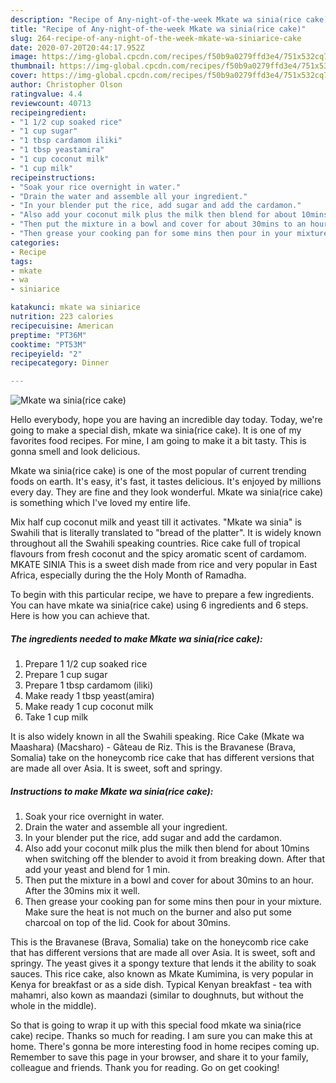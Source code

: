 ```yaml
---
description: "Recipe of Any-night-of-the-week Mkate wa sinia(rice cake)"
title: "Recipe of Any-night-of-the-week Mkate wa sinia(rice cake)"
slug: 264-recipe-of-any-night-of-the-week-mkate-wa-siniarice-cake
date: 2020-07-20T20:44:17.952Z
image: https://img-global.cpcdn.com/recipes/f50b9a0279ffd3e4/751x532cq70/mkate-wa-siniarice-cake-recipe-main-photo.jpg
thumbnail: https://img-global.cpcdn.com/recipes/f50b9a0279ffd3e4/751x532cq70/mkate-wa-siniarice-cake-recipe-main-photo.jpg
cover: https://img-global.cpcdn.com/recipes/f50b9a0279ffd3e4/751x532cq70/mkate-wa-siniarice-cake-recipe-main-photo.jpg
author: Christopher Olson
ratingvalue: 4.4
reviewcount: 40713
recipeingredient:
- "1 1/2 cup soaked rice"
- "1 cup sugar"
- "1 tbsp cardamom iliki"
- "1 tbsp yeastamira"
- "1 cup coconut milk"
- "1 cup milk"
recipeinstructions:
- "Soak your rice overnight in water."
- "Drain the water and assemble all your ingredient."
- "In your blender put the rice, add sugar and add the cardamon."
- "Also add your coconut milk plus the milk then blend for about 10mins when switching off the blender to avoid it from breaking down. After that add your yeast and blend for 1 min."
- "Then put the mixture in a bowl and cover for about 30mins to an hour. After the 30mins mix it well."
- "Then grease your cooking pan for some mins then pour in your mixture. Make sure the heat is not much on the burner and also put some charcoal on top of the lid. Cook for about 30mins."
categories:
- Recipe
tags:
- mkate
- wa
- siniarice

katakunci: mkate wa siniarice 
nutrition: 223 calories
recipecuisine: American
preptime: "PT36M"
cooktime: "PT53M"
recipeyield: "2"
recipecategory: Dinner

---
```



![Mkate wa sinia(rice cake)](https://img-global.cpcdn.com/recipes/f50b9a0279ffd3e4/751x532cq70/mkate-wa-siniarice-cake-recipe-main-photo.jpg)

Hello everybody, hope you are having an incredible day today. Today, we're going to make a special dish, mkate wa sinia(rice cake). It is one of my favorites food recipes. For mine, I am going to make it a bit tasty. This is gonna smell and look delicious.

Mkate wa sinia(rice cake) is one of the most popular of current trending foods on earth. It's easy, it's fast, it tastes delicious. It's enjoyed by millions every day. They are fine and they look wonderful. Mkate wa sinia(rice cake) is something which I've loved my entire life.

Mix half cup coconut milk and yeast till it activates. &#34;Mkate wa sinia&#34; is Swahili that is literally translated to &#34;bread of the platter&#34;. It is widely known throughout all the Swahili speaking countries. Rice cake full of tropical flavours from fresh coconut and the spicy aromatic scent of cardamom. MKATE SINIA This is a sweet dish made from rice and very popular in East Africa, especially during the the Holy Month of Ramadha.


To begin with this particular recipe, we have to prepare a few ingredients. You can have mkate wa sinia(rice cake) using 6 ingredients and 6 steps. Here is how you can achieve that.

<!--inarticleads1-->

##### The ingredients needed to make Mkate wa sinia(rice cake):

1. Prepare 1 1/2 cup soaked rice
1. Prepare 1 cup sugar
1. Prepare 1 tbsp cardamom (iliki)
1. Make ready 1 tbsp yeast(amira)
1. Make ready 1 cup coconut milk
1. Take 1 cup milk


It is also widely known in all the Swahili speaking. Rice Cake (Mkate wa Maashara) (Macsharo) - Gâteau de Riz. This is the Bravanese (Brava, Somalia) take on the honeycomb rice cake that has different versions that are made all over Asia. It is sweet, soft and springy. 

<!--inarticleads2-->

##### Instructions to make Mkate wa sinia(rice cake):

1. Soak your rice overnight in water.
1. Drain the water and assemble all your ingredient.
1. In your blender put the rice, add sugar and add the cardamon.
1. Also add your coconut milk plus the milk then blend for about 10mins when switching off the blender to avoid it from breaking down. After that add your yeast and blend for 1 min.
1. Then put the mixture in a bowl and cover for about 30mins to an hour. After the 30mins mix it well.
1. Then grease your cooking pan for some mins then pour in your mixture. Make sure the heat is not much on the burner and also put some charcoal on top of the lid. Cook for about 30mins.


This is the Bravanese (Brava, Somalia) take on the honeycomb rice cake that has different versions that are made all over Asia. It is sweet, soft and springy. The yeast gives it a spongy texture that lends it the ability to soak sauces. This rice cake, also known as Mkate Kumimina, is very popular in Kenya for breakfast or as a side dish. Typical Kenyan breakfast - tea with mahamri, also kown as maandazi (similar to doughnuts, but without the whole in the middle). 

So that is going to wrap it up with this special food mkate wa sinia(rice cake) recipe. Thanks so much for reading. I am sure you can make this at home. There's gonna be more interesting food in home recipes coming up. Remember to save this page in your browser, and share it to your family, colleague and friends. Thank you for reading. Go on get cooking!
